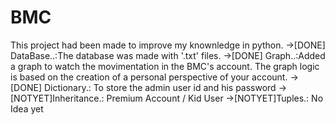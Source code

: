 # BMC
This project had been made to improve my knownledge in python.
->[DONE] DataBase..:The database was made with '.txt' files.
->[DONE] Graph..:Added a graph to watch the movimentation in the BMC's account. The graph logic is based on the creation of a personal perspective of your account.
->[DONE] Dictionary.: To store the admin user id and his password 
->[NOTYET]Inheritance.: Premium Account / Kid User 
->[NOTYET]Tuples.: No Idea yet 
